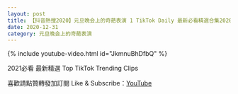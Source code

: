 ```yaml
---
layout: post
title: 【抖音熱搜2020】元旦晚会上的奇葩表演 1 TikTok Daily 最新必看精選合集2020 12 31
date: 2020-12-31
category: 元旦晚会上的奇葩表演
---
```


{% include youtube-video.html id="JkmnuBhDfbQ" %}

2021必看 最新精選 Top TikTok Trending Clips

喜歡請點贊轉發加訂閱 Like & Subscribe：[YouTube](https://www.youtube.com/channel/UCAoR7VcanIPd04uEq_GIylA/videos)

